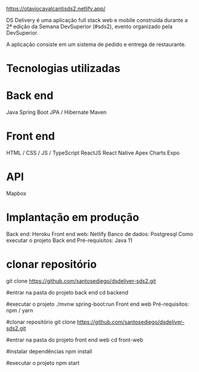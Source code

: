 https://otaviocavalcantisds2.netlify.app/

DS Delivery é uma aplicação full stack web e mobile construída durante a 2ª edição da Semana DevSuperior (#sds2), evento organizado pela DevSuperior.

A aplicação consiste em um sistema de pedido e entrega de restaurante.

# Tecnologias utilizadas

# Back end
Java
Spring Boot
JPA / Hibernate
Maven

# Front end
HTML / CSS / JS / TypeScript
ReactJS
React Native
Apex Charts
Expo

# API
Mapbox

# Implantação em produção
Back end: Heroku
Front end web: Netlify
Banco de dados: Postgresql
Como executar o projeto
Back end
Pré-requisitos: Java 11

# clonar repositório
git clone https://github.com/santosediego/dsdeliver-sds2.git

#entrar na pasta do projeto back end
cd backend

#executar o projeto
./mvnw spring-boot:run
Front end web
Pré-requisitos: npm / yarn

#clonar repositório
git clone https://github.com/santosediego/dsdeliver-sds2.git

#entrar na pasta do projeto front end web
cd front-web

#instalar dependências
npm install

#executar o projeto
npm start
